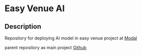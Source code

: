 # Easy Venue AI

## Description

Repository for deploying AI model in easy venue project at [Modal](https://modal.com)

parent repository as main project [Github](https://github.com/Jasson9/easy-venue)